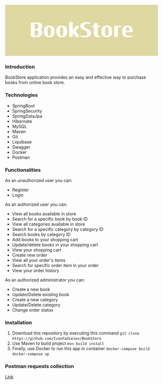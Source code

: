 
![Banner](banner.jpg)

### Introduction

BookStore application provides an easy and effective way to purchase books from online book store.

### Technologies 

- SpringBoot
- SpringSecurity
- SpringDataJpa
- Hibernate
- MySQL
- Maven
- Git
- Liquibase
- Swagger
- Docker
- Postman

### Functionalities

As an unauthorized user you can:
 - Register
 - Login

As an authorized user you can:
- View all books available in store
- Search for a specific book by book ID
- View all categories available in store
- Search for a specific category by category ID
- Search books by category ID
- Add books to your shopping cart
- Update/delete books in your shopping cart
- View your shopping cart
- Create new order
- View all your order's items
- Search for specific order item in your order
- View your order history

As an authorized administrator you can:
- Create a new book
- Update/Delete existing book
- Create a new category
- Update/Delete category
- Change order status


### Installation

1. Download this repository by executing this command 
        ```
        git clone https://github.com/IvanFadieiev/BookStore
        ```
2. Use Maven to build project
        ```
        mvn build install
        ```
3. Finally, use Docker to run this app in container
        ```
        docker-compose build
        ```
        ```
        docker-compose up
        ```
        
### Postman requests collection

[Link](C:\Users\Ivan\IdeaProjects\BookStore\BookStore.postman_collection.json)
